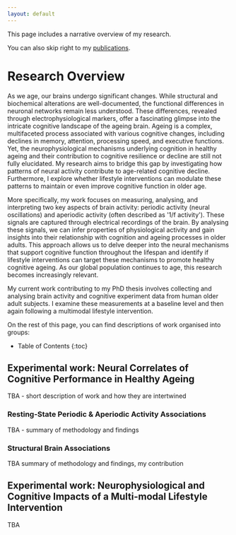 ```yaml
---
layout: default
---
```


This page includes a narrative overview of my research.

You can also skip right to my
[publications](publications.html).

# Research Overview

As we age, our brains undergo significant changes. While structural and biochemical alterations are well-documented, the functional differences in neuronal networks remain less understood. These differences, revealed through electrophysiological markers, offer a fascinating glimpse into the intricate cognitive landscape of the ageing brain. Ageing is a complex, multifaceted process associated with various cognitive changes, including declines in memory, attention, processing speed, and executive functions. Yet, the neurophysiological mechanisms underlying cognition in healthy ageing and their contribution to cognitive resilience or decline are still not fully elucidated. My research aims to bridge this gap by investigating how patterns of neural activity contribute to age-related cognitive decline. Furthermore, I explore whether lifestyle interventions can modulate these patterns to maintain or even improve cognitive function in older age.

More specifically, my work focuses on measuring, analysing, and interpreting two key aspects of brain activity: periodic activity (neural oscillations) and aperiodic activity (often described as '1/f activity'). These signals are captured through electrical recordings of the brain. By analysing these signals, we can infer properties of physiological activity and gain insights into their relationship with cognition and ageing processes in older adults. This approach allows us to delve deeper into the neural mechanisms that support cognitive function throughout the lifespan and identify if lifestyle interventions can target these mechanisms to promote healthy cognitive ageing. As our global population continues to age, this research becomes increasingly relevant.

My current work contributing to my PhD thesis involves collecting and analysing brain activity and cognitive experiment data from human older adult subjects. I examine these measurements at a baseline level and then again following a multimodal lifestyle intervention.

On the rest of this page, you can find descriptions of work organised into groups:

* Table of Contents
{:toc}

## Experimental work: Neural Correlates of Cognitive Performance in Healthy Ageing

TBA - short description of work and how they are intertwined

### Resting-State Periodic & Aperiodic Activity Associations

TBA - summary of methodology and findings

### Structural Brain Associations

TBA summary of methodology and findings, my contribution

## Experimental work: Neurophysiological and Cognitive Impacts of a Multi-modal Lifestyle Intervention

TBA